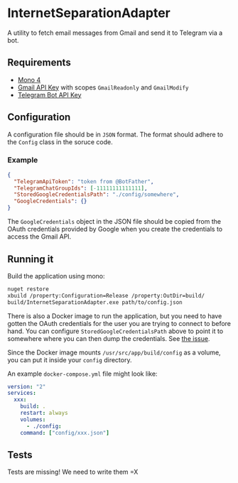 # InternetSeparationAdapter

A utility to fetch email messages from Gmail and send it to Telegram via a bot.

## Requirements
 - [Mono 4](http://www.mono-project.com/download/)
 - [Gmail API Key](https://developers.google.com/gmail/api/guides/) with scopes `GmailReadonly` and `GmailModify`
 - [Telegram Bot API Key](https://core.telegram.org/bots/api)

## Configuration
A configuration file should be in `JSON` format. The format should adhere to the `Config` class in the soruce code.

### Example
```json
{
  "TelegramApiToken": "token from @BotFather",
  "TelegramChatGroupIds": [-11111111111111],
  "StoredGoogleCredentialsPath": "./config/somewhere",
  "GoogleCredentials": {}
}
```
The `GoogleCredentials` object in the JSON file should be copied from the OAuth credentials provided by Google when
you create the credentials to access the Gmail API.

## Running it
Build the application using mono:

```bash
nuget restore
xbuild /property:Configuration=Release /property:OutDir=build/
build/InternetSeparationAdapter.exe path/to/config.json
```

There is also a Docker image to run the application, but you need to have gotten the OAuth credentials for the user
you are trying to connect to before hand. You can configure `StoredGoogleCredentialsPath` above to point it to
somewhere where you can then dump the credentials. See
[the issue](https://github.com/lawliet89/InternetSeparationAdapter/issues/3).

Since the Docker image mounts `/usr/src/app/build/config` as a volume, you can put it inside your `config` directory.

An example `docker-compose.yml` file might look like:

```yml
version: "2"
services:
  xxx:
    build: .
    restart: always
    volumes:
      - ./config:
    command: ["config/xxx.json"]

```

## Tests
Tests are missing! We need to write them =X
